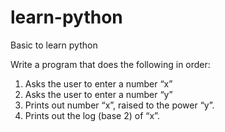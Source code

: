 # learn-python
Basic to learn python

Write a program that does the following in order:
1. Asks the user to enter a number “x”
2. Asks the user to enter a number “y”
3. Prints out number “x”, raised to the power “y”.
4. Prints out the log (base 2) of “x”.
